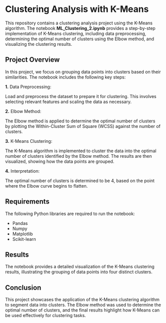 # Clustering Analysis with K-Means
This repository contains a clustering analysis project using the K-Means algorithm. The notebook **ML_Clustering_2.ipynb** provides a step-by-step implementation of K-Means clustering, including data preprocessing, determining the optimal number of clusters using the Elbow method, and visualizing the clustering results.

## Project Overview
In this project, we focus on grouping data points into clusters based on their similarities. The notebook includes the following key steps:

**1.** Data Preprocessing:

Load and preprocess the dataset to prepare it for clustering. This involves selecting relevant features and scaling the data as necessary.

**2.** Elbow Method:

The Elbow method is applied to determine the optimal number of clusters by plotting the Within-Cluster Sum of Square (WCSS) against the number of clusters.

**3.** K-Means Clustering:

The K-Means algorithm is implemented to cluster the data into the optimal number of clusters identified by the Elbow method. The results are then visualized, showing how the data points are grouped.

**4.** Interpretation:

The optimal number of clusters is determined to be 4, based on the point where the Elbow curve begins to flatten.

## Requirements
The following Python libraries are required to run the notebook:

- Pandas
- Numpy
- Matplotlib
- Scikit-learn

## Results
The notebook provides a detailed visualization of the K-Means clustering results, illustrating the grouping of data points into four distinct clusters.

## Conclusion
This project showcases the application of the K-Means clustering algorithm to segment data into clusters. The Elbow method was used to determine the optimal number of clusters, and the final results highlight how K-Means can be used effectively for clustering tasks.
